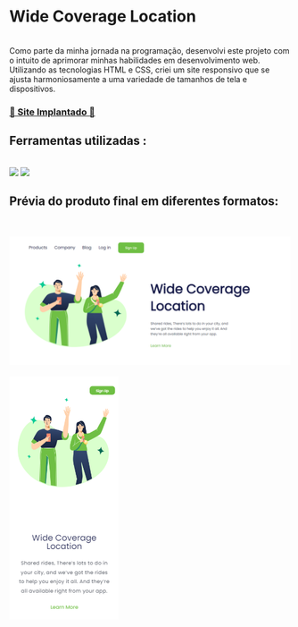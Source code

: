 # Wide Coverage Location
</br>
Como parte da minha jornada na programação, desenvolvi este projeto com o intuito de aprimorar minhas habilidades em desenvolvimento web. Utilizando as tecnologias HTML e CSS, criei um site responsivo que se ajusta harmoniosamente a uma variedade de tamanhos de tela e dispositivos.

<h3><a href="https://yyassmim.github.io/wide-coverage-location/">🔗 Site Implantado 🔗</a></a></h3>
<h2> Ferramentas utilizadas : </h2>
</br>
   <img src="https://img.shields.io/badge/HTML5-E34F26?style=for-the-badge&logo=html5&logoColor=white"/>
   <img src="https://img.shields.io/badge/CSS3-1572B6?style=for-the-badge&logo=css3&logoColor=white"/>
   
<h2> Prévia do produto final em diferentes formatos:</h2>
</br>
</br>
<img src="https://github.com/yyassmim/project-wide-coverage/blob/master/assets/desktop-print.png" />
</br>
</br>
<img src="https://github.com/yyassmim/project-wide-coverage/blob/master/assets/mobile-print.png"/>
